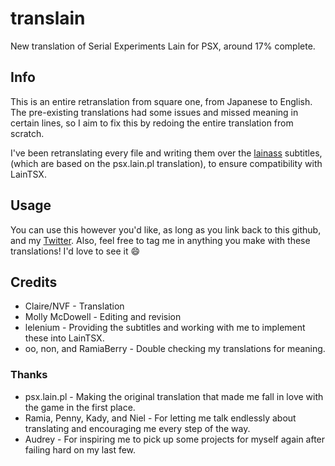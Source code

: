 # translain
New translation of Serial Experiments Lain for PSX, around 17% complete.

## Info
This is an entire retranslation from square one, from Japanese to English. The pre-existing translations had some issues and missed meaning in certain lines, so I aim to fix this by redoing the entire translation from scratch.

I've been retranslating every file and writing them over the [lainass](https://github.com/lelenium/lainass) subtitles, (which are based on the psx.lain.pl translation), to ensure compatibility with LainTSX.

## Usage
You can use this however you'd like, as long as you link back to this github, and my [Twitter](https://twitter.com/nvf). Also, feel free to tag me in anything you make with these translations! I'd love to see it :smile:

## Credits
* Claire/NVF - Translation
* Molly McDowell - Editing and revision
* lelenium - Providing the subtitles and working with me to implement these into LainTSX.
* oo, non, and RamiaBerry - Double checking my translations for meaning.

### Thanks
* psx.lain.pl - Making the original translation that made me fall in love with the game in the first place.
* Ramia, Penny, Kady, and Niel - For letting me talk endlessly about translating and encouraging me every step of the way.
* Audrey - For inspiring me to pick up some projects for myself again after failing hard on my last few.
